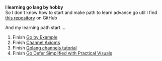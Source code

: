 **I learning go lang by hobby**\
So I don't know how to start and make path
to learn advance go util I find [this repository](https://github.com/enocom/gopher-reading-list) on GitHub

And my learning path start ...

1. Finish [Go by Example](https://gobyexample.com/)
2. Finish [Channel Axioms](https://dave.cheney.net/2014/03/19/channel-axioms)
3. Finish [Golang channels tutorial](http://guzalexander.com/2013/12/06/golang-channels-tutorial.html)
4. Finish [Go Defer Simplified with Practical Visuals](https://blog.learngoprogramming.com/golang-defer-simplified-77d3b2b817ff)